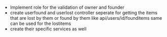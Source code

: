 - Implement role for the validation of owner and founder
- create userfound and userlost controller seperate for getting the items that are lost by them or found by them like api/users/id/founditems same can be used for the lostitems
- create their specific services as well
